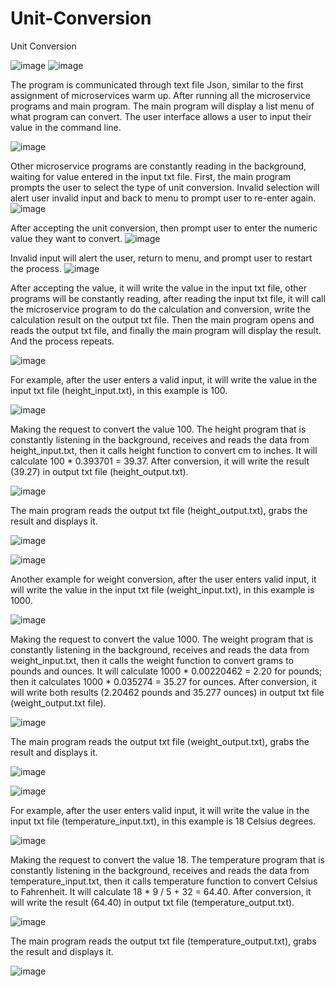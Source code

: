 # Unit-Conversion
Unit Conversion

![image](https://github.com/KevinMai0202/Unit-Conversion/assets/129697366/8a35c89a-1ce8-454f-8903-51b486de8639)
![image](https://github.com/KevinMai0202/Unit-Conversion/assets/129697366/d6674a6a-e89c-45b4-b2c7-af991a50b62e)

The program is communicated through text file Json, similar to the first assignment of microservices warm up. 
After running all the microservice programs and main program.
The main program will display a list menu of what program can convert. The user interface allows a user to input their value in the command line.  

![image](https://github.com/KevinMai0202/Unit-Conversion/assets/129697366/b7a21ac3-e6e3-4211-a15d-dbdfdf64b4ba)

Other microservice programs are constantly reading in the background, waiting for value entered in the input txt file. 
First, the main program prompts the user to select the type of unit conversion.
Invalid selection will alert user invalid input and back to menu to prompt user to re-enter again.
![image](https://github.com/KevinMai0202/Unit-Conversion/assets/129697366/19a26162-fcf7-4308-a5e6-525799f9a343)

After accepting the unit conversion, then prompt user to enter the numeric value they want to convert.
![image](https://github.com/KevinMai0202/Unit-Conversion/assets/129697366/06a79c3a-0d71-4c5b-905c-22f96a2f2f16)

Invalid input will alert the user, return to menu, and prompt user to restart the process.
![image](https://github.com/KevinMai0202/Unit-Conversion/assets/129697366/ddd507f8-e0ed-4208-a44c-fce3c1431885)

After accepting the value, it will write the value in the input txt file, other programs will be constantly reading, after reading the input txt file, it will call the microservice program to do the calculation and conversion, write the calculation result on the output txt file. Then the main program opens and reads the output txt file, and finally the main program will display the result. And the process repeats. 

![image](https://github.com/KevinMai0202/Unit-Conversion/assets/129697366/7c367901-e4b7-41c6-b350-cdb984883bb1)

For example, after the user enters a valid input, it will write the value in the input txt file (height_input.txt), in this example is 100.

![image](https://github.com/KevinMai0202/Unit-Conversion/assets/129697366/735e382f-bf81-4798-b3fb-db2445732ff4)

Making the request to convert the value 100. The height program that is constantly listening in the background, receives and reads the data from height_input.txt, then it calls height function to convert cm to inches. It will calculate 100 * 0.393701 = 39.37. After conversion, it will write the result (39.27) in output txt file (height_output.txt).

![image](https://github.com/KevinMai0202/Unit-Conversion/assets/129697366/839a875e-b8b2-4c3c-a096-bff9eebdc9ee)

The main program reads the output txt file (height_output.txt), grabs the result and displays it. 

![image](https://github.com/KevinMai0202/Unit-Conversion/assets/129697366/b8db56f0-297d-4f1f-9956-c0a70b24b65f)

![image](https://github.com/KevinMai0202/Unit-Conversion/assets/129697366/57b6b82b-83dd-49ed-91c1-b4ed099afcae)

Another example for weight conversion, after the user enters valid input, it will write the value in the input txt file (weight_input.txt), in this example is 1000. 

![image](https://github.com/KevinMai0202/Unit-Conversion/assets/129697366/627ed01a-3451-4393-a28d-e2f6e00d0366)

Making the request to convert the value 1000. The weight program that is constantly listening in the background, receives and reads the data from weight_input.txt, then it calls the weight function to convert grams to pounds and ounces. It will calculate 1000 * 0.00220462 = 2.20 for pounds; then it calculates 1000 * 0.035274 = 35.27 for ounces. After conversion, it will write both results (2.20462 pounds and 35.277 ounces) in output txt file (weight_output.txt file).

![image](https://github.com/KevinMai0202/Unit-Conversion/assets/129697366/a215d3b6-e950-4cd2-8d03-d61886b6b124)

The main program reads the output txt file (weight_output.txt), grabs the result and displays it.

![image](https://github.com/KevinMai0202/Unit-Conversion/assets/129697366/db3186c5-e3ad-4959-8cc9-5350dade8aa7)

![image](https://github.com/KevinMai0202/Unit-Conversion/assets/129697366/8cd22a88-6005-49e7-b302-6932e7ba0b28)

For example, after the user enters valid input, it will write the value in the input txt file (temperature_input.txt), in this example is 18 Celsius degrees. 

![image](https://github.com/KevinMai0202/Unit-Conversion/assets/129697366/0ceaa261-02cc-4391-819d-c5f4905a151f)

Making the request to convert the value 18. The temperature program that is constantly listening in the background, receives and reads the data from temperature_input.txt, then it calls temperature function to convert Celsius to Fahrenheit. It will calculate 18 * 9 / 5 + 32 = 64.40. After conversion, it will write the result (64.40) in output txt file (temperature_output.txt).

![image](https://github.com/KevinMai0202/Unit-Conversion/assets/129697366/fb5b3c03-54e9-47c1-91f6-18808bf25367)

The main program reads the output txt file (temperature_output.txt), grabs the result and displays it. 

![image](https://github.com/KevinMai0202/Unit-Conversion/assets/129697366/0b0d2176-a6e7-4d72-bb69-76d56a19fd3e)













